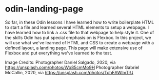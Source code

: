 # odin-landing-page

So far, in these Odin lessons I have learned how to write boilerplate HTML to start a file and learned several HTML elements to setup a webpage.
I have learned how to link a .css file to that webpage to help style it. One of the skills Odin has put special emphasis on is Flexbox.
In this project, we will use what we've learned of HTML and CSS to create a webpage with a defined layout, a landing page. This page will make extensive
use of Flexbox and put everything we've learned to the test. 



Image Credits:
Photographer Daniel Salgado, 2020, via https://unsplash.com/photos/Wo85cmMo9H
Photographer Gabriel McCallin, 2020, via https://unsplash.com/photos/TohEAWImTrU

